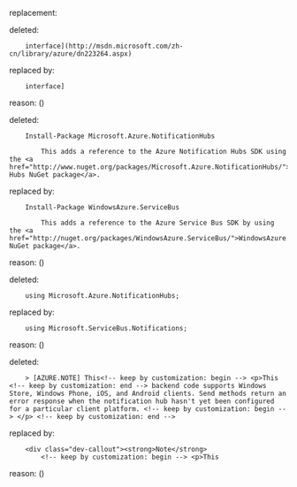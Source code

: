 replacement:

deleted:

		interface](http://msdn.microsoft.com/zh-cn/library/azure/dn223264.aspx)

replaced by:

		interface]

reason: ()

deleted:

		Install-Package Microsoft.Azure.NotificationHubs
		 	
			This adds a reference to the Azure Notification Hubs SDK using the <a href="http://www.nuget.org/packages/Microsoft.Azure.NotificationHubs/">Microsoft.Azure.Notification Hubs NuGet package</a>.

replaced by:

		Install-Package WindowsAzure.ServiceBus
		 	
			This adds a reference to the Azure Service Bus SDK by using the <a href="http://nuget.org/packages/WindowsAzure.ServiceBus/">WindowsAzure.ServiceBus NuGet package</a>.

reason: ()

deleted:

		using Microsoft.Azure.NotificationHubs;

replaced by:

		using Microsoft.ServiceBus.Notifications;

reason: ()

deleted:

		> [AZURE.NOTE] This<!-- keep by customization: begin --> <p>This <!-- keep by customization: end --> backend code supports Windows Store, Windows Phone, iOS, and Android clients. Send methods return an error response when the notification hub hasn't yet been configured for a particular client platform. <!-- keep by customization: begin --> </p> <!-- keep by customization: end -->

replaced by:

		<div class="dev-callout"><strong>Note</strong> 
			<!-- keep by customization: begin --> <p>This

reason: ()

